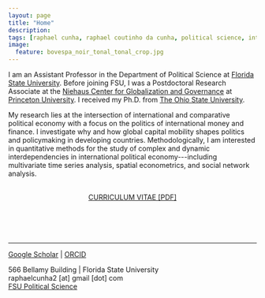 ```yaml
---
layout: page
title: "Home"
description:
tags: [raphael cunha, raphael coutinho da cunha, political science, international political economy, political economy, finance, financial markets, globalization, contagion, interdependence, political methodology]
image:
  feature: bovespa_noir_tonal_tonal_crop.jpg
---
```




I am an Assistant Professor in the Department of Political Science at <a href="https://coss.fsu.edu/polisci/home" target="_blank">Florida State University</a>. Before joining FSU, I was a Postdoctoral Research Associate at the <a href="https://niehaus.princeton.edu/" target="_blank">Niehaus Center for Globalization and Governance</a> at  <a href="https://www.princeton.edu" target="_blank">Princeton University</a>. I received my Ph.D. from <a href="https://www.polisci.osu.edu" target="_blank">The Ohio State University</a>.

My research lies at the intersection of international and comparative political economy with a focus on the politics of international money and finance. I investigate why and how global capital mobility shapes politics and policymaking in developing countries. Methodologically, I am interested in quantitative methods for the study of complex and dynamic interdependencies in international political economy---including multivariate time series analysis, spatial econometrics, and social network analysis.
<br><br>
<center>
<div class="boxed" style="width:250px;height:70px;">
<a href="../pdf/Cunha_CV.pdf" target="_blank">CURRICULUM VITAE [PDF]</a>
</div>
</center>
<br>

 ***

<a href="https://scholar.google.com/citations?user=X1SOZHcAAAAJ" target="_blank">Google Scholar</a> \| <a href="https://orcid.org/0000-0002-2415-3867" target="_blank">ORCID</a><br>

566 Bellamy Building \| Florida State University<br>
raphaelcunha2 [at] gmail [dot] com<br>
<a href="https://coss.fsu.edu/polisci/home" target="_blank">FSU Political Science</a>

